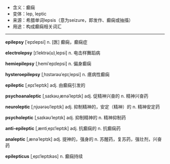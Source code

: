 - <span class="definition">含义：癫痫</span>
- <span class="definition">变体：lep, leptic</span>
- <span class="definition">来源：希腊单词lepsis（意为seizure，即发作、癫痫或抽搐）</span>
- <span class="definition">用途：构成癫痫相关词汇</span>

---

<span class="vocabulary">**epilepsy**</span> [ˈepɪlepsi] n. [医] 癫痫，癫痫症

<span class="vocabulary">**electrolepsy**</span> [ɪˈlektrə(ʊ)ˌlepsi] n. 电击样舞蹈病

<span class="vocabulary">**hemiepilepsy**</span> [ˌhemiˈepɪlepsi] n. 偏身癫痫

<span class="vocabulary">**hysteroepilepsy**</span> [ˌhɪstərəʊˈepɪˌlepsi] n. 癔病性癫痫

<span class="vocabulary">**epileptic**</span> [ˌepɪˈleptɪk] adj. 由癫痫引发的

<span class="vocabulary">**psychoanaleptic**</span> [ˌsaɪkəʊˌænəˈleptɪk] adj. 促精神兴奋的 n. 精神兴奋药

<span class="vocabulary">**neuroleptic**</span> [ˌnjʊərəʊˈleptɪk] adj. 抑制精神的，安定（精神）的 n. 精神安定药

<span class="vocabulary">**psycholeptic**</span> [ˌsaɪkəʊˈleptɪk] adj. 抑制精神的 n. 精神抑制药 

<span class="vocabulary">**anti-epileptic**</span> [ˌæntiˌepɪˈleptɪk] adj. 抗癫痫的 n. 抗癫痫药

<span class="vocabulary">**analeptic**</span> [ˌænəˈleptɪk] adj. 提神的，强身的 n. 苏醒药，复苏药，强壮剂，兴奋药

<span class="vocabulary">**epilepticus**</span> [ˌepɪˈleptɪkəs] n. 癫痫持续

